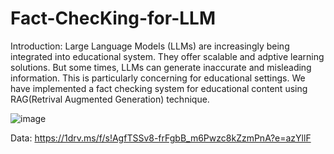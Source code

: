 # Fact-ChecKing-for-LLM

Introduction:
Large Language Models (LLMs) are increasingly being integrated into educational system. They offer scalable and adptive learning solutions. But some times, LLMs can generate inaccurate and misleading information. This is particularly concerning for educational settings. We have implemented a fact checking system for educational content using RAG(Retrival Augmented Generation) technique. 

![image](https://github.com/Devashree95/Fact-ChecKing-for-LLM/assets/122653285/23b106d7-3770-47e3-8bcb-7e415022963c)



Data: https://1drv.ms/f/s!AgfTSSv8-frFgbB_m6Pwzc8kZzmPnA?e=azYllF
